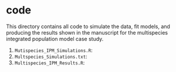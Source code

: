 # code

This directory contains all code to simulate the data, fit models, and producing the results shown in the manuscript for the multispecies integrated population model case study.

1. `Mutispecies_IPM_Simulations.R`: 
2. `Multspecies_Simulations.txt`:
3. `Multispecies_IPM_Results.R`:
